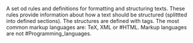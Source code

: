 A set od rules and definitions for formatting and structuring texts. These rules provide information about how a text should be structured (splittted into defined sections).
The structures are defined with tags.
The most common markup languages are: TeX, XML or #HTML.
Markup languages are not #Programming_languages.
